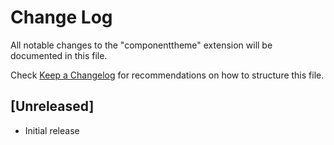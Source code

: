 # Change Log

All notable changes to the "componenttheme" extension will be documented in this file.

Check [Keep a Changelog](http://keepachangelog.com/) for recommendations on how to structure this file.

## [Unreleased]

- Initial release